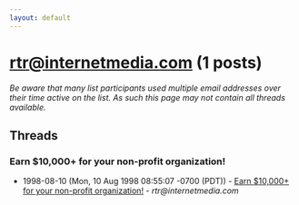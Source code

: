 ```yaml
---
layout: default
---
```


# rtr@internetmedia.com (1 posts)

_Be aware that many list participants used multiple email addresses over their time active on the list. As such this page may not contain all threads available._

## Threads

### Earn $10,000+ for your non-profit organization!
+ 1998-08-10 (Mon, 10 Aug 1998 08:55:07 -0700 (PDT)) - [Earn $10,000+ for your non-profit organization!](/archive/1998/08/ecc34f2504e87e6468a869db7ec8b066bc1e10b0aa97d8dafea206af16678430) - _rtr@internetmedia.com_

